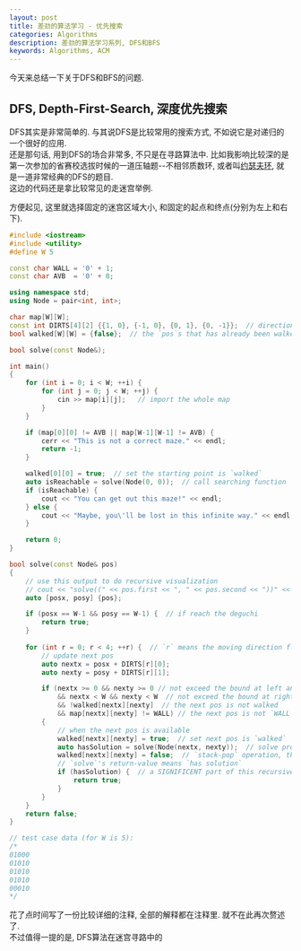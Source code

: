 ```yaml
---
layout: post
title: 差劲的算法学习 - 优先搜索
categories: Algorithms
description: 差劲的算法学习系列, DFS和BFS
keywords: Algorithms, ACM
---
```

今天来总结一下关于DFS和BFS的问题.  

## DFS, Depth-First-Search, 深度优先搜索

DFS其实是非常简单的. 与其说DFS是比较常用的搜索方式, 不如说它是对递归的一个很好的应用.   
还是那句话, 用到DFS的场合非常多, 不只是在寻路算法中. 比如我影响比较深的是第一次参加的省赛校选拔时候的一道压轴题--不相邻质数环, 或者叫[约瑟夫环](https://baike.baidu.com/item/%E7%BA%A6%E7%91%9F%E5%A4%AB%E7%8E%AF), 就是一道非常经典的DFS的题目.     
这边的代码还是拿比较常见的走迷宫举例.  

方便起见, 这里就选择固定的迷宫区域大小, 和固定的起点和终点(分别为左上和右下).  

```c++
#include <iostream>
#include <utility>
#define W 5

const char WALL = '0' + 1;
const char AVB  = '0' + 0;

using namespace std;
using Node = pair<int, int>;

char map[W][W];
const int DIRTS[4][2] {{1, 0}, {-1, 0}, {0, 1}, {0, -1}};  // direction updater steps
bool walked[W][W] = {false};  // the `pos`s that has already been walked

bool solve(const Node&);

int main()
{
    for (int i = 0; i < W; ++i) {
        for (int j = 0; j < W; ++j) {
            cin >> map[i][j];   // import the whole map
        }
    }

    if (map[0][0] != AVB || map[W-1][W-1] != AVB) {
        cerr << "This is not a correct maze." << endl;
        return -1;
    }

    walked[0][0] = true;  // set the starting point is `walked`
    auto isReachable = solve(Node(0, 0));  // call searching function
    if (isReachable) {
        cout << "You can get out this maze!" << endl;
    } else {
        cout << "Maybe, you\'ll be lost in this infinite way." << endl;
    }

    return 0;
}

bool solve(const Node& pos)
{
    // use this output to do recursive visualization
    // cout << "solve((" << pos.first << ", " << pos.second << "))" << endl;
    auto [posx, posy] {pos};

    if (posx == W-1 && posy == W-1) {  // if reach the deguchi
        return true;
    }
    
    for (int r = 0; r < 4; ++r) {  // `r` means the moving direction flag
        // update next pos
        auto nextx = posx + DIRTS[r][0];
        auto nexty = posy + DIRTS[r][1];

        if (nextx >= 0 && nexty >= 0 // not exceed the bound at left and top
            && nextx < W && nexty < W  // not exceed the bound at right and bottom
            && !walked[nextx][nexty]  // the next pos is not walked
            && map[nextx][nexty] != WALL) // the next pos is not `WALL`
        {
            // when the next pos is available
            walked[nextx][nexty] = true;  // set next pos is `walked`
            auto hasSolution = solve(Node(nextx, nexty));  // solve problem by recursive
            walked[nextx][nexty] = false;  // `stack-pop` operation, this operation is binded with recursive stack pop.
            // `solve`'s return-value means `has solution`
            if (hasSolution) {  // a SIGNIFICENT part of this recursive
                return true;
            }
        }
    }
    return false;
}

// test case data (for W is 5):
/*
01000
01010
01010
01010
00010
*/
```

花了点时间写了一份比较详细的注释, 全部的解释都在注释里. 就不在此再次赘述了.  
不过值得一提的是, DFS算法在迷宫寻路中的